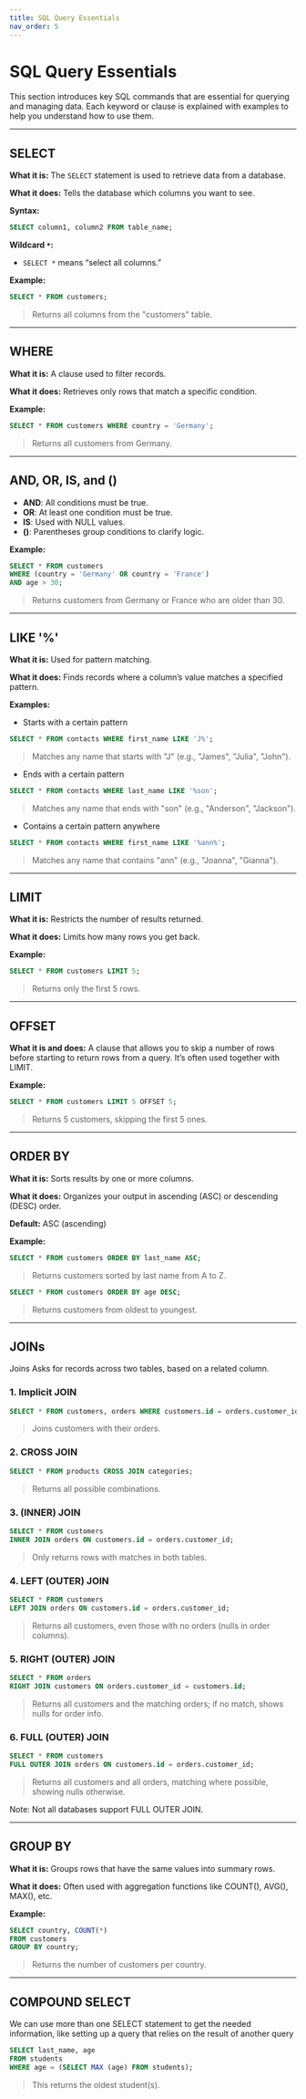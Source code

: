 ```yaml
---
title: SQL Query Essentials
nav_order: 5
---
```


# SQL Query Essentials

This section introduces key SQL commands that are essential for querying and managing data. Each keyword or clause is explained with examples to help you understand how to use them.

---

## SELECT

**What it is:** The `SELECT` statement is used to retrieve data from a database.

**What it does:** Tells the database which columns you want to see.

**Syntax:**

```sql
SELECT column1, column2 FROM table_name;
```

**Wildcard `*`:**

* `SELECT *` means “select all columns.”

**Example:**

```sql
SELECT * FROM customers;
```

> Returns all columns from the "customers" table.

---

## WHERE

**What it is:** A clause used to filter records.

**What it does:** Retrieves only rows that match a specific condition.

**Example:**

```sql
SELECT * FROM customers WHERE country = 'Germany';
```

> Returns all customers from Germany.

---

## AND, OR, IS, and ()

* **AND**: All conditions must be true.
* **OR**: At least one condition must be true.
* **IS**: Used with NULL values.
* **()**: Parentheses group conditions to clarify logic.

**Example:**

```sql
SELECT * FROM customers
WHERE (country = 'Germany' OR country = 'France')
AND age > 30;
```

> Returns customers from Germany or France who are older than 30.

---

## LIKE '%'

**What it is:** Used for pattern matching.

**What it does:** Finds records where a column’s value matches a specified pattern.



**Examples:**

- Starts with a certain pattern
```sql
SELECT * FROM contacts WHERE first_name LIKE 'J%';
```

> Matches any name that starts with "J" (e.g., "James", "Julia", "John").
-   Ends with a certain pattern
```sql
SELECT * FROM contacts WHERE last_name LIKE '%son';
```
> Matches any name that ends with "son" (e.g., "Anderson", "Jackson").
-   Contains a certain pattern anywhere
```sql
SELECT * FROM contacts WHERE first_name LIKE '%ann%';
```
> Matches any name that contains "ann" (e.g., "Joanna", "Gianna").

---

## LIMIT

**What it is:** Restricts the number of results returned.

**What it does:** Limits how many rows you get back.

**Example:**

```sql
SELECT * FROM customers LIMIT 5;
```

> Returns only the first 5 rows.
---
## OFFSET

**What it is and does:** A clause that allows you to skip a number of rows before starting to return rows from a query. It’s often used together with LIMIT.


**Example:**

```sql
SELECT * FROM customers LIMIT 5 OFFSET 5;
```

> Returns 5 customers, skipping the first 5 ones.

---

## ORDER BY

**What it is:** Sorts results by one or more columns.

**What it does:** Organizes your output in ascending (ASC) or descending (DESC) order.

**Default:** ASC (ascending)

**Example:**

```sql
SELECT * FROM customers ORDER BY last_name ASC;
```

> Returns customers sorted by last name from A to Z.

```sql
SELECT * FROM customers ORDER BY age DESC;
```

> Returns customers from oldest to youngest.

---

## JOINs

Joins Asks for records across two tables, based on a related column.

### 1. Implicit JOIN

```sql
SELECT * FROM customers, orders WHERE customers.id = orders.customer_id;
```

> Joins customers with their orders.

### 2. CROSS JOIN

```sql
SELECT * FROM products CROSS JOIN categories;
```

> Returns all possible combinations.

### 3. (INNER) JOIN

```sql
SELECT * FROM customers
INNER JOIN orders ON customers.id = orders.customer_id;
```

> Only returns rows with matches in both tables.

### 4. LEFT (OUTER) JOIN

```sql
SELECT * FROM customers
LEFT JOIN orders ON customers.id = orders.customer_id;
```

> Returns all customers, even those with no orders (nulls in order columns).

### 5. RIGHT (OUTER) JOIN

```sql
SELECT * FROM orders
RIGHT JOIN customers ON orders.customer_id = customers.id;
```

> Returns all customers and the matching orders; if no match, shows nulls for order info.

### 6. FULL (OUTER) JOIN

```sql
SELECT * FROM customers
FULL OUTER JOIN orders ON customers.id = orders.customer_id;
```

> Returns all customers and all orders, matching where possible, showing nulls otherwise.

Note: Not all databases support FULL OUTER JOIN.

---

## GROUP BY

**What it is:** Groups rows that have the same values into summary rows.

**What it does:** Often used with aggregation functions like COUNT(), AVG(), MAX(), etc.

**Example:**

```sql
SELECT country, COUNT(*)
FROM customers
GROUP BY country;
```

> Returns the number of customers per country.

---

## COMPOUND SELECT
We can use more than one SELECT statement to get the needed information, like setting up a query that relies on the result of another query
```sql
SELECT last_name, age
FROM students
WHERE age = (SELECT MAX (age) FROM students);
```
> This returns the oldest student(s).